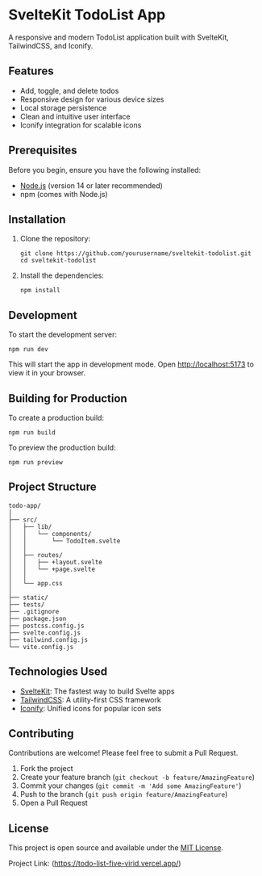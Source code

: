 # SvelteKit TodoList App


A responsive and modern TodoList application built with SvelteKit, TailwindCSS, and Iconify.

## Features

- Add, toggle, and delete todos
- Responsive design for various device sizes
- Local storage persistence
- Clean and intuitive user interface
- Iconify integration for scalable icons

## Prerequisites

Before you begin, ensure you have the following installed:
- [Node.js](https://nodejs.org/) (version 14 or later recommended)
- npm (comes with Node.js)

## Installation

1. Clone the repository:
   ```
   git clone https://github.com/yourusername/sveltekit-todolist.git
   cd sveltekit-todolist
   ```

2. Install the dependencies:
   ```
   npm install
   ```

## Development

To start the development server:

```
npm run dev
```

This will start the app in development mode. Open [http://localhost:5173](http://localhost:5173) to view it in your browser.

## Building for Production

To create a production build:

```
npm run build
```

To preview the production build:

```
npm run preview
```

## Project Structure

```
todo-app/
│
├── src/
│   ├── lib/
│   │   └── components/
│   │       └── TodoItem.svelte
│   │
│   ├── routes/
│   │   ├── +layout.svelte
│   │   └── +page.svelte
│   │
│   └── app.css
│
├── static/
├── tests/
├── .gitignore
├── package.json
├── postcss.config.js
├── svelte.config.js
├── tailwind.config.js
└── vite.config.js
```

## Technologies Used

- [SvelteKit](https://kit.svelte.dev/): The fastest way to build Svelte apps
- [TailwindCSS](https://tailwindcss.com/): A utility-first CSS framework
- [Iconify](https://iconify.design/): Unified icons for popular icon sets

## Contributing

Contributions are welcome! Please feel free to submit a Pull Request.

1. Fork the project
2. Create your feature branch (`git checkout -b feature/AmazingFeature`)
3. Commit your changes (`git commit -m 'Add some AmazingFeature'`)
4. Push to the branch (`git push origin feature/AmazingFeature`)
5. Open a Pull Request

## License

This project is open source and available under the [MIT License](LICENSE).

Project Link: (https://todo-list-five-virid.vercel.app/)
